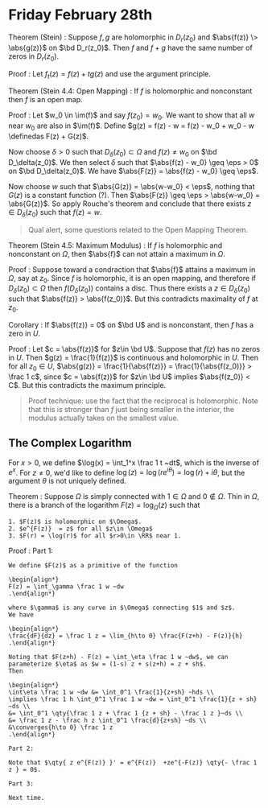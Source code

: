 # Friday February 28th

Theorem (Stein)
:   Suppose $f, g$ are holomorphic in $D_r(z_0)$ and $\abs{f(z)} \> \abs{g(z)}$ on $\bd D_r(z_0)$.
    Then $f$ and $f+g$ have the same number of zeros in $D_r(z_0)$.

Proof
: Let $f_t(z) = f(z) + tg(z)$ and use the argument principle.


Theorem (Stein 4.4: Open Mapping)
: If $f$ is holomorphic and nonconstant then $f$ is an open map.

Proof
: Let $w_0 \in \im(f)$ and say $f(z_0) = w_0$.
  We want to show that all $w$ near $w_0$ are also in $\im(f)$.
  Define $g(z) = f(z) - w = f(z) - w_0 + w_0 - w \definedas F(z) + G(z)$.

  Now choose $\delta>0$ such that $D_\delta(z_0) \subset \Omega$ and $f(z) \neq w_0$ on $\bd D_\delta(z_0)$.
  We then select $\delta$ such that $\abs{f(z) - w_0} \geq \eps > 0$ on $\bd D_\delta(z_0)$.
  We have $\abs{F(z)} = \abs{f(z) - w_0} \geq \eps$.
  
  Now choose $w$ such that $\abs{G(z)} = \abs{w-w_0} < \eps$, nothing that $G(z)$ is a constant function (?).
  Then $\abs{F(z)} \geq \eps > \abs{w-w_0} = \abs{G(z)}$.
  So apply Rouche's theorem and conclude that there exists $z\in D_\delta(z_0)$ such that $f(z) = w$.

> Qual alert, some questions related to the Open Mapping Theorem.

Theorem (Stein 4.5: Maximum Modulus)
: If $f$ is holomorphic and nonconstant on $\Omega$, then $\abs{f}$ can not attain a maximum in $\Omega$.

Proof
:   Suppose toward a condraction that $\abs{f}$ attains a maximum in $\Omega$, say at $z_0$. 
    Since $f$ is holomorphic, it is an open mapping, and therefore if $D_\delta(z_0) \subset \Omega$ then $f(D_\delta(z_0))$ contains a disc.
    Thus there exists a $z\in D_\delta(z_0)$ such that $\abs{f(z)} > \abs{f(z_0)}$.
    But this contradicts maximality of $f$ at $z_0$.
  
Corollary
:   If $\abs{f(z)} = 0$ on $\bd U$ and is nonconstant, then $f$ has a zero in $U$.

Proof
:   Let $c = \abs{f(z)}$ for $z\in \bd U$.
    Suppose that $f(z)$ has no zeros in $U$.
    Then $g(z) = \frac{1}{f(z)}$ is continuous and holomorphic in $U$.
    Then for all $z_0 \in U$, $\abs{g(z)} = \frac{1}{\abs{f(z)}} = \frac{1}{\abs{f(z_0)}} > \frac 1 c$, since $c = \abs{f(z)}$ for $z\in \bd U$ implies $\abs{f(z_0)} < C$.
    But this contradicts the maximum principle.

> Proof technique: use the fact that the reciprocal is holomorphic.
> Note that this is stronger than $f$ just being smaller in the interior, the modulus actually takes on the smallest value.

## The Complex Logarithm

For $x>0$, we define $\log(x) = \int_1^x \frac 1 t ~dt$, which is the inverse of $e^x$.
For $z\neq 0$, we'd like to define $\log(z) = \log(re^{i\theta}) = \log(r) + i \theta$, but the argument $\theta$ is not uniquely defined.

Theorem
:   Suppose $\Omega$ is simply connected with $1\in \Omega$ and $0\not\in\Omega$.
    Thin in $\Omega$, there is a branch of the logarithm $F(z) = \log_\Omega(z)$ such that

    1. $F(z)$ is holomorphic on $\Omega$.
    2. $e^{F(z)}  = z$ for all $z\in \Omega$
    3. $F(r) = \log(r)$ for all $r>0\in \RR$ near 1.

Proof
:   Part 1:

    We define $F(z)$ as a primitive of the function 

    \begin{align*}
    F(z) = \int_\gamma \frac 1 w ~dw
    .\end{align*}

    where $\gamma$ is any curve in $\Omega$ connecting $1$ and $z$.
    We have 

    \begin{align*}
    \frac{dF}{dz} = \frac 1 z = \lim_{h\to 0} \frac{F(z+h) - F(z)}{h}
    .\end{align*}

    Noting that $F(z+h) - F(z) = \int_\eta \frac 1 w ~dw$, we can parameterize $\eta$ as $w = (1-s) z + s(z+h) = z + sh$.
    Then

    \begin{align*}
    \int\eta \frac 1 w ~dw &= \int_0^1 \frac{1}{z+sh} ~hds \\
    \implies \frac 1 h \int_0^1 \frac 1 w ~dw = \int_0^1 \frac{1}{z + sh} ~ds \\
    &= \int_0^1 \qty{\frac 1 z + \frac 1 {z + sh} - \frac 1 z }~ds \\
    &= \frac 1 z - \frac h z \int_0^1 \frac{d}{z+sh} ~ds \\
    &\converges{h\to 0} \frac 1 z
    .\end{align*}

    Part 2:

    Note that $\qty{ z e^{F(z)} }' = e^{F(z)}  +ze^{-F(z)} \qty{- \frac 1 z } = 0$.

    Part 3:

    Next time.


